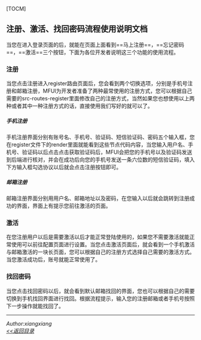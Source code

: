 [TOCM]
## 注册、激活、找回密码流程使用说明文档
当您在进入登录页面的后，就能在页面上面看到==马上注册==，==忘记密码==，==激活==三个按钮，下面为各位开发者说明这三个功能的使用流程。

### 注册
当您点击注册进入register路由页面后，您会看到两个切换选项，分别是手机号注册和邮箱注册，MFUI为开发者准备了两种最常使用的注册方式，您可以根据自己需要的src-routes-register里面修改自己的注册方式，当然如果您也想使用以上两种或者其中一种注册方式的话，直接使用我们写好的就可以了。
##### 手机注册
手机注册界面分别有账号名、手机号、验证码、短信验证码、密码五个输入框，您在register文件下的render里面就能看到这些节点代码内容，当您输入用户名、手机号、验证码以后点击点击获取验证码后，MFUI会把您的手机号以及验证码发送到后端进行核对，并会在成功后向您的手机号发送一条六位数的短信验证码，填入下方输入框勾选协议以后就会点击注册按钮即可。

##### 邮箱注册

邮箱注册界面分别用用户名、邮箱地址以及密码，在您输入以后就会跳转到注册成功的界面，界面上有提示您前往激活的页面。

### 激活

在您注册用户以后是需要激活以后才能正常登陆使用的，如果您不需要激活就能正常使用可以前往配置页面进行设置。当您点击激活页面后，就会看到一个手机激活与邮箱激活的一块长页面，您可以根据自己的注册方式选择自己需要的激活方式。当您激活成功后，账号就能正常使用了。

### 找回密码

当您点击找回密码以后，就会看到默认邮箱找回的界面，您也可以根据自己的需要切换到手机找回界面进行找回。根据流程提示，输入您的注册邮箱或者手机号按照下一步操作就能找回了。

---
 *Author:xiangxiang*   
 *[<<返回目录](/document)*
